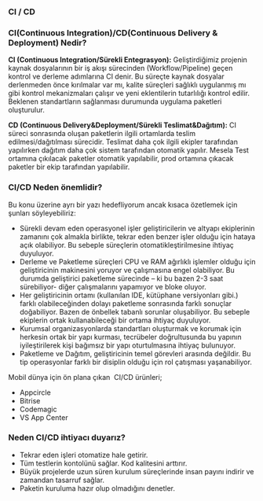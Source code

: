 ### CI / CD
### CI(Continuous Integration)/CD(Continuous Delivery & Deployment) Nedir?

**CI (Continuous Integration/Sürekli Entegrasyon):** Geliştirdiğimiz projenin kaynak dosyalarının bir iş akışı sürecinden (Workflow/Pipeline) geçen kontrol ve derleme adımlarına CI denir. Bu süreçte kaynak dosyalar derlenmeden önce kırılmalar var mı, kalite süreçleri sağlıklı uygulanmış mı gibi kontrol mekanizmaları çalışır ve yeni eklentilerin tutarlılığı kontrol edilir. Beklenen standartların sağlanması durumunda uygulama paketleri oluşturulur.

**CD (Continuous Delivery&Deployment/Sürekli Teslimat&Dağıtım):** CI süreci sonrasında oluşan paketlerin ilgili ortamlarda teslim edilmesi/dağıtılması sürecidir. Teslimat daha çok ilgili ekipler tarafından yapılırken dağıtım daha çok sistem tarafından otomatik yapılır. Mesela Test ortamına çıkılacak paketler otomatik yapılabilir, prod ortamına çıkacak paketler bir ekip tarafından yapılabilir.

### CI/CD Neden önemlidir?

Bu konu üzerine ayrı bir yazı hedefliyorum ancak kısaca özetlemek için şunları söyleyebiliriz:

- Sürekli devam eden operasyonel işler geliştiricilerin ve altyapı ekiplerinin zamanını çok almakla birlikte, tekrar eden benzer işler olduğu için hataya açık olabiliyor. Bu sebeple süreçlerin otomatikleştirilmesine ihtiyaç duyuluyor.
- Derleme ve Paketleme süreçleri CPU ve RAM ağırlıklı işlemler olduğu için geliştiricinin makinesini yoruyor ve çalışmasına engel olabiliyor. Bu durumda geliştirici paketleme sürecinde – ki bu bazen 2-3 saat sürebiliyor- diğer çalışmalarını yapamıyor ve bloke oluyor.
- Her geliştiricinin ortamı (kullanılan IDE, kütüphane versiyonları gibi.) farklı olabileceğinden dolayı paketleme sonrasında farklı sonuçlar doğabiliyor. Bazen de önbellek tabanlı sorunlar oluşabiliyor. Bu sebeple ekiplerin ortak kullanabileceği bir ortama ihtiyaç duyuluyor.
- Kurumsal organizasyonlarda standartları oluşturmak ve korumak için herkesin ortak bir yapı kurması, tecrübeler doğrultusunda bu yapının iyileştirilerek kişi bağımsız bir yapı oturtulmasına ihtiyaç bulunuyor.
- Paketleme ve Dağıtım, geliştiricinin temel görevleri arasında değildir. Bu tip operasyonlar farklı bir disiplin olduğu için rol çatışması yaşanabiliyor.

Mobil dünya için ön plana çıkan  CI/CD ürünleri;

- Appcircle
- Bitrise
- Codemagic
- VS App Center

### **Neden CI/CD ihtiyacı duyarız?**

- Tekrar eden işleri otomatize hale getirir.
- Tüm testlerin kontolünü sağlar. Kod kalitesini arttırır.
- Büyük projelerde uzun süren kurulum süreçlerinde insan payını indirir ve zamandan tasarruf sağlar.
- Paketin kuruluma hazır olup olmadığını denetler.
